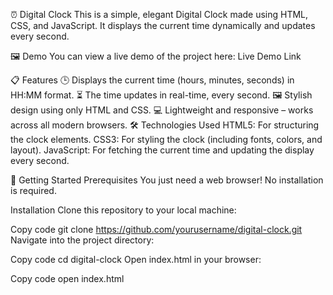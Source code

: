 ⏰ Digital Clock
This is a simple, elegant Digital Clock made using HTML, CSS, and JavaScript. It displays the current time dynamically and updates every second.

🖼️ Demo
You can view a live demo of the project here: Live Demo Link


📋 Features
🕒 Displays the current time (hours, minutes, seconds) in HH:MM
format.
⏳ The time updates in real-time, every second.
🖼️ Stylish design using only HTML and CSS.
💻 Lightweight and responsive – works across all modern browsers.
🛠️ Technologies Used
HTML5: For structuring the clock elements.
CSS3: For styling the clock (including fonts, colors, and layout).
JavaScript: For fetching the current time and updating the display every second.


🚀 Getting Started
Prerequisites
You just need a web browser! No installation is required.

Installation
Clone this repository to your local machine:

Copy code
git clone https://github.com/yourusername/digital-clock.git
Navigate into the project directory:

Copy code
cd digital-clock
Open index.html in your browser:

Copy code
open index.html

